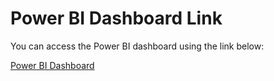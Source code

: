 # Power BI Dashboard Link

You can access the Power BI dashboard using the link below:

[Power BI Dashboard](https://app.fabric.microsoft.com/view?r=eyJrIjoiOWE4MWM0ZTYtNjZkNC00OWNiLWEwNGQtNjEwYWI4M2U5ODFlIiwidCI6IjI2Y2FmZWNkLTVjNzgtNGI4Ny05Njk0LTk2MzI4OTU3MmY0MiJ9)
